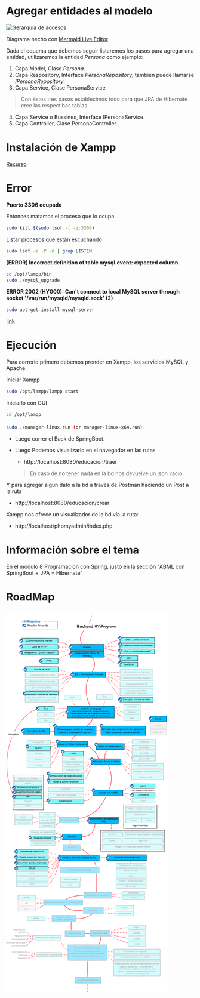 # Agregar entidades al modelo

![Gerarquía de accesos](https://mermaid.ink/img/pako:eNo9j8sOgjAQRX-lmRUm8ANdmMjDxK24sy4mdJRGaMlQTJTw75aHzurm3LO4M0LlNIEEZR-MXS0uubIi3OFaWG806ptIkr1IozN1rjfesXG7VUmXJotO1hPf8bPhbMF5VBK_TPW38wUfo8xZz65B7XhtIIaWuEWjw4xxRgp8TS0pkCFq5KcK86bgDZ1GT4WeZ4C8Y9NTDDh4V75tBdLzQD8pNxgeajdr-gLh0EkD)

Diagrama hecho con [Mermaid Live Editor](https://mermaid.live/edit#pako:eNo9j8sOgjAQRX-lmRUm8ANdmMjDxK24sy4mdJRGaMlQTJTw75aHzurm3LO4M0LlNIEEZR-MXS0uubIi3OFaWG806ptIkr1IozN1rjfesXG7VUmXJotO1hPf8bPhbMF5VBK_TPW38wUfo8xZz65B7XhtIIaWuEWjw4xxRgp8TS0pkCFq5KcK86bgDZ1GT4WeZ4C8Y9NTDDh4V75tBdLzQD8pNxgeajdr-gLh0EkD)

Dada el equema que debemos seguir listaremos los pasos para agregar una entidad, utilizaremos la entidad _Persona_ como ejemplo:

1. Capa Model, Clase _Persona_.
2. Capa Respository, Interface _PersonaRepository_, también puede llamarse _IPersonaRepository_.
3. Capa Service, Clase PersonaService

> Con éstos tres pasos establecimos todo para que JPA de Hibernate cree las respectibas tablas.

4. Capa Service o Bussines, Interface IPersonaService.
5. Capa Controller, Clase PersonaController.


# Instalación de Xampp

[Recurso](https://www.how2shout.com/linux/install-xampp-on-ubuntu-22-04-lts-jammy-linux/)

# Error
**Puerto 3306 ocupado**

Entonces matamos el proceso que lo ocupa.

```sh
sudo kill $(sudo lsof -t -i:3306)
```


Listar procesos que están escuchando 

```sh
sudo lsof -i -P -n | grep LISTEN
```


**[ERROR] Incorrect definition of table mysql.event: expected column**

```sh
cd /opt/lampp/bin
sudo ./mysql_upgrade

```

**ERROR 2002 (HY000): Can't connect to local MySQL server through socket '/var/run/mysqld/mysqld.sock' (2)**

```sh
sudo apt-get install mysql-server

```
[link](https://stackoverflow.com/questions/11657829/error-2002-hy000-cant-connect-to-local-mysql-server-through-socket-var-run)


# Ejecución

Para correrlo primero debemos prender en Xampp, los servicios MySQL y Apache.

Iniciar Xampp

```sh
sudo /opt/lampp/lampp start
```

Iniciarlo con GUI

```sh
cd /opt/lampp

sudo ./manager-linux.run (or manager-linux-x64.run)
```



* Luego correr el Back de SpringBoot.

* Luego Podemos visualizarlo en el navegador en las rutas

  * http://localhost:8080/educacion/traer

  > En caso de no tener nada en la bd nos devuelve un json vacío.


Y para agregar algún dato a la bd a través de Postman haciendo un Post a la ruta

* http://localhost:8080/educacion/crear


Xampp nos ofrece un visualizador de la bd vía la ruta:

* http://localhost/phpmyadmin/index.php



# Información sobre el tema

En el módulo 8 Programacion con Spring, justo en la sección "ABML con SpringBoot + JPA + Hibernate"

# RoadMap

![Ruta de aprendizaje](/assets/roadmap_backend_2.png)

